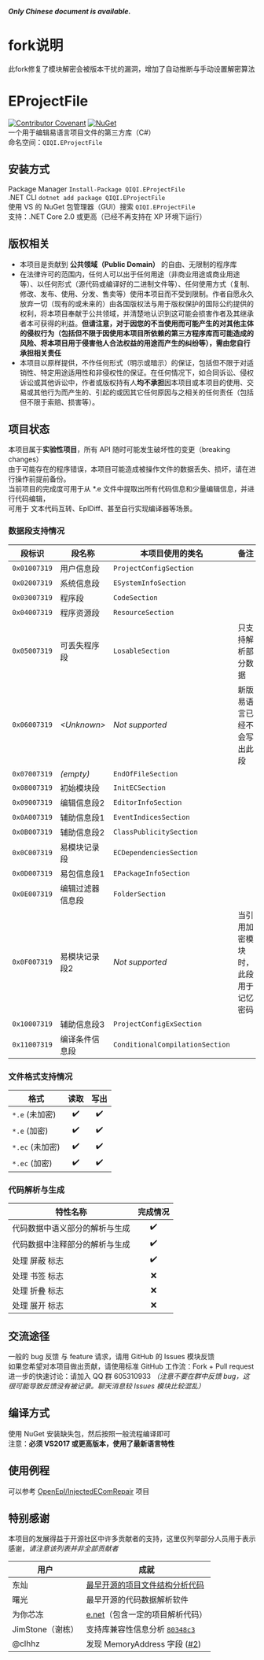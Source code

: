 ***Only Chinese document is available.***

# fork说明

此fork修复了模块解密会被版本干扰的漏洞，增加了自动推断与手动设置解密算法

# EProjectFile
[![Contributor Covenant](https://img.shields.io/badge/Contributor%20Covenant-2.1-4baaaa.svg)](CODE_OF_CONDUCT.md)
[![NuGet](https://img.shields.io/nuget/v/QIQI.EProjectFile.svg)](https://www.nuget.org/packages/QIQI.EProjectFile)  
一个用于编辑易语言项目文件的第三方库（C#）  
命名空间：`QIQI.EProjectFile`  

## 安装方式
Package Manager `Install-Package QIQI.EProjectFile`  
.NET CLI `dotnet add package QIQI.EProjectFile`  
使用 VS 的 NuGet 包管理器（GUI）搜索 `QIQI.EProjectFile`  
支持：.NET Core 2.0 或更高（已经不再支持在 XP 环境下运行）

## 版权相关
- 本项目是贡献到 **公共领域（Public Domain）** 的自由、无限制的程序库
- 在法律许可的范围内，任何人可以出于任何用途（非商业用途或商业用途等）、以任何形式（源代码或编译好的二进制文件等）、任何使用方式（复制、修改、发布、使用、分发、售卖等）使用本项目而不受到限制。作者自愿永久放弃一切（现有的或未来的）由各国版权法与用于版权保护的国际公约提供的权利，将本项目奉献于公共领域，并清楚地认识到这可能会损害作者及其继承者本可获得的利益。**但请注意，对于因您的不当使用而可能产生的对其他主体的侵权行为（包括但不限于因使用本项目所依赖的第三方程序库而可能造成的风险、将本项目用于侵害他人合法权益的用途而产生的纠纷等），需由您自行承担相关责任**
- 本项目以原样提供，不作任何形式（明示或暗示）的保证，包括但不限于对适销性、特定用途适用性和非侵权性的保证。在任何情况下，如合同诉讼、侵权诉讼或其他诉讼中，作者或版权持有人**均不承担**因本项目或本项目的使用、交易或其他行为而产生的、引起的或因其它任何原因与之相关的任何责任（包括但不限于索赔、损害等）。

## 项目状态
本项目属于**实验性项目**，所有 API 随时可能发生破坏性的变更（breaking changes）  
由于可能存在的程序错误，本项目可能造成被操作文件的数据丢失、损坏，请在进行操作前提前备份。  
当前项目的完成度可用于从 *.e 文件中提取出所有代码信息和少量编辑信息，并进行代码编辑，  
可用于 文本代码互转、EplDiff、甚至自行实现编译器等场景。  
### 数据段支持情况

| 段标识 | 段名称 | 本项目使用的类名 | 备注 |
| ---- | ---- | ---- | ---- |
| `0x01007319` | 用户信息段 | `ProjectConfigSection` |
| `0x02007319` | 系统信息段 | `ESystemInfoSection` |
| `0x03007319` | 程序段 | `CodeSection` |
| `0x04007319` | 程序资源段 | `ResourceSection` |
| `0x05007319` | 可丢失程序段 | `LosableSection` | 只支持解析部分数据 |
| `0x06007319` | *\<Unknown\>* | *Not supported* | 新版易语言已经不会写出此段 |
| `0x07007319` | *(empty)* | `EndOfFileSection` |
| `0x08007319` | 初始模块段 | `InitECSection` |
| `0x09007319` | 编辑信息段2 | `EditorInfoSection` |
| `0x0A007319` | 辅助信息段1 | `EventIndicesSection` |
| `0x0B007319` | 辅助信息段2 | `ClassPublicitySection` |
| `0x0C007319` | 易模块记录段 | `ECDependenciesSection` |
| `0x0D007319` | 易包信息段1 | `EPackageInfoSection` |
| `0x0E007319` | 编辑过滤器信息段 | `FolderSection` |
| `0x0F007319` | 易模块记录段2 | *Not supported* | 当引用加密模块时，此段用于记忆密码 |
| `0x10007319` | 辅助信息段3 | `ProjectConfigExSection` |
| `0x11007319` | 编译条件信息段 | `ConditionalCompilationSection` |

### 文件格式支持情况

| 格式 | 读取 | 写出 |
| ---- | :----: | :----: |
| `*.e` \(未加密\) | ✔️ | ✔️ |
| `*.e` \(加密\) | ✔️ | ✔️ |
| `*.ec` \(未加密\) | ✔️ | ✔️ |
| `*.ec` \(加密\) | ✔️ | ✔️ |

### 代码解析与生成

| 特性名称 | 完成情况 |
| ---- | :----: |
| 代码数据中语义部分的解析与生成 | ✔️ |
| 代码数据中注释部分的解析与生成 | ✔️ |
| 处理 屏蔽 标志 | ✔️ |
| 处理 书签 标志 | ❌ |
| 处理 折叠 标志 | ❌ |
| 处理 展开 标志 | ❌ |

## 交流途径
一般的 bug 反馈 与 feature 请求，请用 GitHub 的 Issues 模块反馈  
如果您希望对本项目做出贡献，请使用标准 GitHub 工作流：Fork + Pull request  
进一步的快速讨论：请加入 QQ 群 605310933 *（注意不要在群中反馈 bug，这很可能导致反馈没有被记录。聊天消息较 Issues 模块比较混乱）*  

## 编译方式
使用 NuGet 安装缺失包，然后按照一般流程编译即可  
注意：**必须 VS2017 或更高版本，使用了最新语言特性**  

## 使用例程
可以参考 [OpenEpl/InjectedEComRepair](https://github.com/OpenEpl/InjectedEComRepair) 项目

## 特别感谢
本项目的发展得益于开源社区中许多贡献者的支持，这里仅列举部分人员用于表示感谢，*请注意该列表并非全部贡献者*

| 用户 | 成就 |
| ---- | ---- |
| 东灿 | [最早开源的项目文件结构分析代码](https://bbs.125.la/forum.php?mod=viewthread&tid=13751690) |
| 曙光 | 最早开源的代码数据解析软件 |
| 为你芯冻 | [e.net](https://github.com/wnxd/e.net)（包含一定的项目解析代码） |
| JimStone（谢栋） | 支持库兼容性信息分析 [`80348c3`](https://github.com/OpenEpl/EProjectFile/commit/80348c3e42d775c1b2f2c45af699356c46b3503d) |
| @clhhz | 发现 MemoryAddress 字段 \([#2](https://github.com/OpenEpl/EProjectFile/pull/2)\) |

